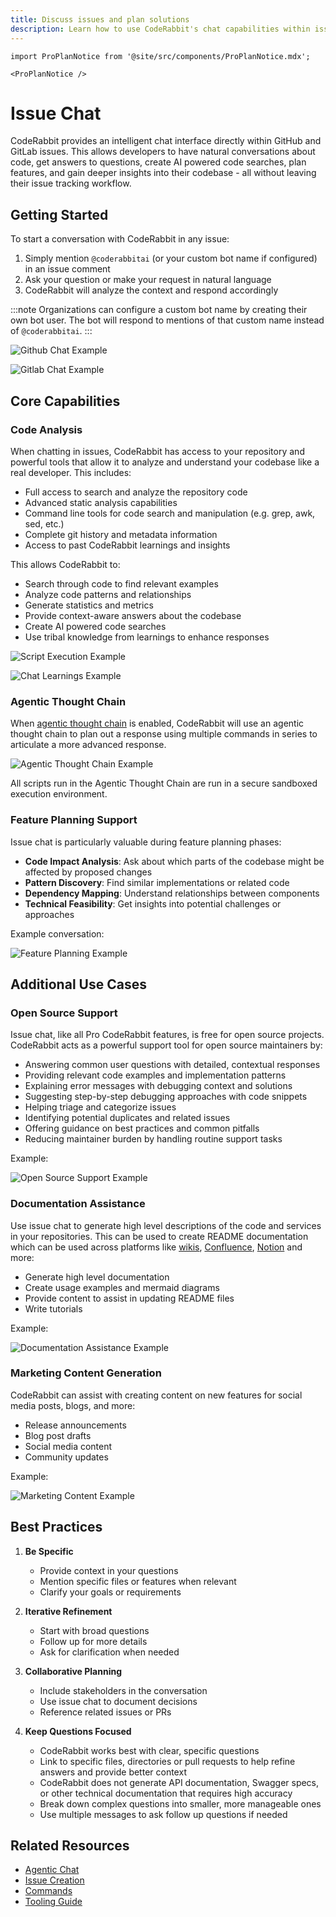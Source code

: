 ```yaml
---
title: Discuss issues and plan solutions
description: Learn how to use CodeRabbit's chat capabilities within issues
---
```


```mdx-code-block
import ProPlanNotice from '@site/src/components/ProPlanNotice.mdx';

<ProPlanNotice />
```

# Issue Chat

CodeRabbit provides an intelligent chat interface directly within GitHub and GitLab issues. This allows developers to have natural conversations about code, get answers to questions, create AI powered code searches, plan features, and gain deeper insights into their codebase - all without leaving their issue tracking workflow.

## Getting Started

To start a conversation with CodeRabbit in any issue:

1. Simply mention `@coderabbitai` (or your custom bot name if configured) in an issue comment
2. Ask your question or make your request in natural language
3. CodeRabbit will analyze the context and respond accordingly

:::note
Organizations can configure a custom bot name by creating their own bot user. The bot will respond to mentions of that custom name instead of `@coderabbitai`.
:::

![Github Chat Example](../../static/img/guides/chat-example.png)

![Gitlab Chat Example](../../static/img/guides/gitlab-issue-chat.png)

## Core Capabilities

### Code Analysis

When chatting in issues, CodeRabbit has access to your repository and powerful tools that allow it to analyze and understand your codebase like a real developer. This includes:

- Full access to search and analyze the repository code
- Advanced static analysis capabilities
- Command line tools for code search and manipulation (e.g. grep, awk, sed, etc.)
- Complete git history and metadata information
- Access to past CodeRabbit learnings and insights

This allows CodeRabbit to:

- Search through code to find relevant examples
- Analyze code patterns and relationships
- Generate statistics and metrics
- Provide context-aware answers about the codebase
- Create AI powered code searches
- Use tribal knowledge from learnings to enhance responses

![Script Execution Example](../../static/img/guides/chat-script-execution.png)

![Chat Learnings Example](../../static/img/guides/chat-learnings-use.png)

### Agentic Thought Chain

When [agentic thought chain](./agent_chat.md) is enabled, CodeRabbit will use an agentic thought chain to plan out a response using multiple commands in series to articulate a more advanced response.

![Agentic Thought Chain Example](../../static/img/guides/agentic-thought-chain.png)

All scripts run in the Agentic Thought Chain are run in a secure sandboxed execution environment.

### Feature Planning Support

Issue chat is particularly valuable during feature planning phases:

- **Code Impact Analysis**: Ask about which parts of the codebase might be affected by proposed changes
- **Pattern Discovery**: Find similar implementations or related code
- **Dependency Mapping**: Understand relationships between components
- **Technical Feasibility**: Get insights into potential challenges or approaches

Example conversation:

![Feature Planning Example](../../static/img/guides/feature-planning.png)

## Additional Use Cases

### Open Source Support

Issue chat, like all Pro CodeRabbit features, is free for open source projects. CodeRabbit acts as a powerful support tool for open source maintainers by:

- Answering common user questions with detailed, contextual responses
- Providing relevant code examples and implementation patterns
- Explaining error messages with debugging context and solutions
- Suggesting step-by-step debugging approaches with code snippets
- Helping triage and categorize issues
- Identifying potential duplicates and related issues
- Offering guidance on best practices and common pitfalls
- Reducing maintainer burden by handling routine support tasks

Example:

![Open Source Support Example](../../static/img/guides/open-source-support.png)

### Documentation Assistance

Use issue chat to generate high level descriptions of the code and services in your repositories. This can be used to create README documentation which can be used across platforms like [wikis](https://docs.github.com/en/communities/documenting-your-project-with-wikis), [Confluence](https://www.atlassian.com/software/confluence/guides), [Notion](https://www.notion.so/help/guides) and more:

- Generate high level documentation
- Create usage examples and mermaid diagrams
- Provide content to assist in updating README files
- Write tutorials

Example:

![Documentation Assistance Example](../../static/img/guides/high-level-docs.png)

### Marketing Content Generation

CodeRabbit can assist with creating content on new features for social media posts, blogs, and more:

- Release announcements
- Blog post drafts
- Social media content
- Community updates

Example:

![Marketing Content Example](../../static/img/guides/marketing-posts.png)

## Best Practices

1. **Be Specific**

   - Provide context in your questions
   - Mention specific files or features when relevant
   - Clarify your goals or requirements

2. **Iterative Refinement**

   - Start with broad questions
   - Follow up for more details
   - Ask for clarification when needed

3. **Collaborative Planning**

   - Include stakeholders in the conversation
   - Use issue chat to document decisions
   - Reference related issues or PRs

4. **Keep Questions Focused**
   - CodeRabbit works best with clear, specific questions
   - Link to specific files, directories or pull requests to help refine answers and provide better context
   - CodeRabbit does not generate API documentation, Swagger specs, or other technical documentation that requires high accuracy
   - Break down complex questions into smaller, more manageable ones
   - Use multiple messages to ask follow up questions if needed

## Related Resources

- [Agentic Chat](./agent_chat.md)
- [Issue Creation](./issue-creation.md)
- [Commands](./commands.md)
- [Tooling Guide](../tools/tools.md)
